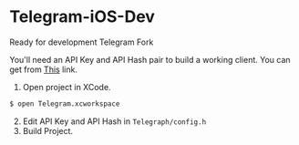 # Telegram-iOS-Dev
Ready for development Telegram Fork

You'll need an API Key and API Hash pair to build a working client. You can get from [This](https://my.telegram.org/apps) link.

1. Open project in XCode.
```bash
$ open Telegram.xcworkspace
```
2. Edit API Key and API Hash in ```Telegraph/config.h```
3. Build Project.
